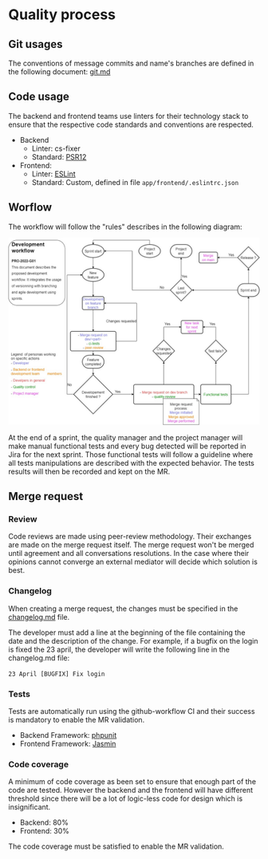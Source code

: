 # Quality process

## Git usages

The conventions of message commits and name's branches are defined in the following document: [git.md](git.md)

## Code usage

The backend and frontend teams use linters for their technology stack to ensure that the respective code standards and conventions are respected.

* Backend
  * Linter: cs-fixer
  * Standard: [PSR12](https://www.php-fig.org/psr/psr-12/)
* Frontend:
  * Linter: [ESLint](https://eslint.org/)
  * Standard: Custom, defined in file `app/frontend/.eslintrc.json`

## Worflow

The workflow will follow the "rules" describes in the following diagram:

![diagram](dev_workflow.jpg)

At the end of a sprint, the quality manager and the project manager will make manual functional tests and every bug detected will be reported in Jira for the next sprint. Those functional tests will follow a guideline where all tests manipulations are described with the expected behavior. The tests results will then be recorded and kept on the MR. 

## Merge request

### Review

Code reviews are made using peer-review methodology. Their exchanges are made on the merge request itself. The merge request won't be merged until agreement and all conversations resolutions. In the case where their opinions cannot converge an external mediator will decide which solution is best.

### Changelog

When creating a merge request, the changes must be specified in the [changelog.md](changelog.md) file.

The developer must add a line at the beginning of the file containing the date and the description of the change. 
For example, if a bugfix on the login is fixed the 23 april, the developer will write the following line in the changelog.md file: 

`23 April [BUGFIX] Fix login`

### Tests

Tests are automatically run using the github-workflow CI and their success is mandatory to enable the MR validation.

* Backend Framework: [phpunit](https://phpunit.de/)
* Frontend Framework: [Jasmin](https://jasmine.github.io/)



### Code coverage

A minimum of code coverage as been set to ensure that enough part of the code are tested. However the backend and the frontend will have different threshold since there will be a lot of logic-less code for design which is insignificant. 

* Backend: 80%
* Frontend: 30% 

The code coverage must be satisfied to enable the MR validation.
